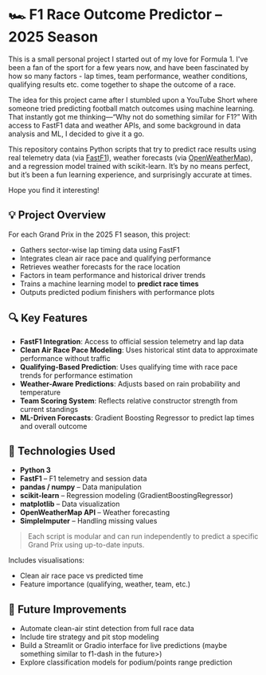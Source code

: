 # 🏎️ F1 Race Outcome Predictor – 2025 Season

This is a small personal project I started out of my love for Formula 1. I've been a fan of the sport for a few years now, and have been fascinated by how so many factors - lap times, team performance, weather conditions, qualifying results etc. come together to shape the outcome of a race.

The idea for this project came after I stumbled upon a YouTube Short where someone tried predicting football match outcomes using machine learning. That instantly got me thinking—“Why not do something similar for F1?” With access to FastF1 data and weather APIs, and some background in data analysis and ML, I decided to give it a go.

This repository contains Python scripts that try to predict race results using real telemetry data (via [FastF1](https://theoehrly.github.io/Fast-F1/)), weather forecasts (via [OpenWeatherMap](https://openweathermap.org/api)), and a regression model trained with scikit-learn. It’s by no means perfect, but it’s been a fun learning experience, and surprisingly accurate at times.

Hope you find it interesting!


## 💡 Project Overview

For each Grand Prix in the 2025 F1 season, this project:
- Gathers sector-wise lap timing data using FastF1
- Integrates clean air race pace and qualifying performance
- Retrieves weather forecasts for the race location
- Factors in team performance and historical driver trends
- Trains a machine learning model to **predict race times**
- Outputs predicted podium finishers with performance plots

## 🔍 Key Features
- **FastF1 Integration**: Access to official session telemetry and lap data
- **Clean Air Race Pace Modeling**: Uses historical stint data to approximate performance without traffic
- **Qualifying-Based Prediction**: Uses qualifying time with race pace trends for performance estimation
- **Weather-Aware Predictions**: Adjusts based on rain probability and temperature
- **Team Scoring System**: Reflects relative constructor strength from current standings
- **ML-Driven Forecasts**: Gradient Boosting Regressor to predict lap times and overall outcome

## 🧠 Technologies Used

- **Python 3**
- **FastF1** – F1 telemetry and session data
- **pandas / numpy** – Data manipulation
- **scikit-learn** – Regression modeling (GradientBoostingRegressor)
- **matplotlib** – Data visualization
- **OpenWeatherMap API** – Weather forecasting
- **SimpleImputer** – Handling missing values


> Each script is modular and can run independently to predict a specific Grand Prix using up-to-date inputs.

Includes visualisations:

- Clean air race pace vs predicted time
- Feature importance (qualifying, weather, team, etc.)

## 🚀 Future Improvements

- Automate clean-air stint detection from full race data
- Include tire strategy and pit stop modeling
- Build a Streamlit or Gradio interface for live predictions (maybe something similar to f1-dash in the future>)
- Explore classification models for podium/points range prediction
